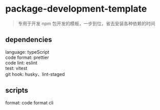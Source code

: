 # package-development-template

> 专用于开发 npm 包开发的模板，一步到位，省去安装各种依赖的时间

## dependencies

language: typeScript  
code format: prettier  
code lint: eslint  
test: vitest  
git hook: husky、lint-staged

## scripts

format: code format cli
